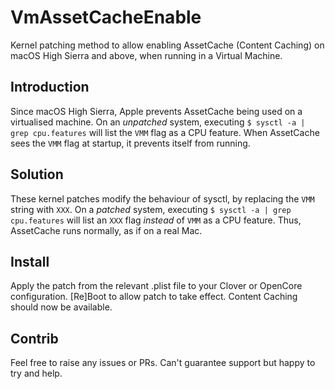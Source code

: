 # VmAssetCacheEnable
Kernel patching method to allow enabling AssetCache (Content Caching) on macOS High Sierra and above, when running in a Virtual Machine.

## Introduction
Since macOS High Sierra, Apple prevents AssetCache being used on a virtualised machine.
On an *unpatched* system, executing `$ sysctl -a | grep cpu.features` will list the `VMM` flag as a CPU feature.
When AssetCache sees the `VMM` flag at startup, it prevents itself from running.

## Solution
These kernel patches modify the behaviour of sysctl, by replacing the `VMM` string with `XXX`.
On a *patched* system, executing `$ sysctl -a | grep cpu.features` will list an `XXX` flag *instead* of `VMM` as a CPU feature.
Thus, AssetCache runs normally, as if on a real Mac.

## Install
Apply the patch from the relevant .plist file to your Clover or OpenCore configuration.
[Re]Boot to allow patch to take effect.
Content Caching should now be available.

## Contrib
Feel free to raise any issues or PRs. Can't guarantee support but happy to try and help.
